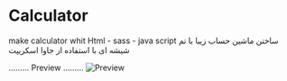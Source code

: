 # Calculator
make calculator whit Html - sass - java script
ساختن ماشین حساب زیبا با تم شیشه ای با استفاده از جاوا اسکریپت

.........
Preview 
.........
![Preview](https://user-images.githubusercontent.com/71524940/118411762-71369f00-b6ab-11eb-8cf7-1528c1c70239.JPG)
